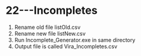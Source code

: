 # 22---Incompletes

1. Rename old file listOld.csv
2. Rename new file listNew.csv
3. Run Incomplete_Generator.exe in same directory
4. Output file is called Vira_Incompletes.csv
